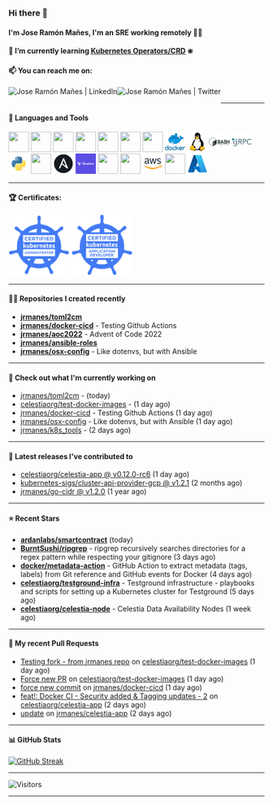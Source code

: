 ### Hi there 👋

#### I'm Jose Ramón Mañes, I'm an SRE working remotely 👨‍💻

####  🌱 I’m currently learning [Kubernetes Operators/CRD](https://kubernetes.io/docs/concepts/extend-kubernetes/operator/) ⎈
####  📫 You can reach me on:

<a href="https://www.linkedin.com/in/joseramonmanesblasco/"><img align="left" alt="Jose Ramón Mañes | LinkedIn" height="32" src="https://img.shields.io/badge/linkedin-%230077B5.svg?&style=for-the-badge&logo=linkedin&logoColor=white"/></a>
<a href="https://twitter.com/jrmanes_"><img align="left" alt="Jose Ramón Mañes | Twitter" height="32" src="https://img.shields.io/badge/Twitter-1DA1F2?style=for-the-badge&logo=twitter&logoColor=white"/></a>
<br/>

---

#### 🔨 Languages and Tools
<p align="left">
<code><img width="40" height="40" src="https://go.dev/blog/go-brand/Go-Logo/PNG/Go-Logo_Blue.png"></code>
<code><img width="40" height="40" src="https://www.vectorlogo.zone/logos/kubernetes/kubernetes-icon.svg"></code>
<code><img width="40" height="40" src="https://cluster-api.sigs.k8s.io/images/introduction.svg"></code>
<code><img width="40" height="40" src="https://cncf-branding.netlify.app/img/projects/argo/icon/color/argo-icon-color.png"></code>
<code><img width="40" height="40" src="https://camo.githubusercontent.com/bd5b74426b7087fe4c8568458993dfff11001c3b9f0a2483e1da43650cbe0672/68747470733a2f2f7777772e766563746f726c6f676f2e7a6f6e652f6c6f676f732f697374696f696f2f697374696f696f2d69636f6e2e737667"></code>
<code><img width="40" height="40" src="https://avatars.githubusercontent.com/u/3380462?s=200&v=4"></code>
<code><img width="40" height="40" src="https://avatars.githubusercontent.com/u/49725059?s=200&v=4"></code>
<code><img width="40" height="40" src="https://github.com/github/explore/raw/main/topics/docker/docker.png"></code>
<code><img width="40" height="40" src="https://github.com/github/explore/raw/main/topics/linux/linux.png"></code>
<code><img width="40" height="40" src="https://github.com/github/explore/raw/main/topics/bash/bash.png"></code>
<code><img width="40" height="40" src="https://raw.githubusercontent.com/github/explore/main/topics/grpc/grpc.png"></code>
<code><img width="40" height="40" src="https://raw.githubusercontent.com/github/explore/main/topics/python/python.png"></code>
<code><img width="40" height="40" src="https://miqh.gallerycdn.vsassets.io/extensions/miqh/vscode-language-rust/0.14.0/1536151476041/Microsoft.VisualStudio.Services.Icons.Default"></code>
<code><img width="40" height="40" src="https://github.com/github/explore/raw/main/topics/ansible/ansible.png"></code>
<code><img width="40" height="40" src="https://raw.githubusercontent.com/github/explore/80688e429a7d4ef2fca1e82350fe8e3517d3494d/topics/terraform/terraform.png"></code>
<code><img width="40" height="40" src="https://www.vectorlogo.zone/logos/vagrantup/vagrantup-icon.svg"></code>
<code><img width="40" height="40" src="https://avatars.githubusercontent.com/u/10203055?s=200&v=4"></code>
<code><img width="40" height="40" src="https://github.com/github/explore/raw/main/topics/aws/aws.png"></code>
<code><img width="40" height="40" src="https://www.vectorlogo.zone/logos/google_cloud/google_cloud-icon.svg"></code>
<code><img width="40" height="40" src="https://raw.githubusercontent.com/github/explore/80688e429a7d4ef2fca1e82350fe8e3517d3494d/topics/azure/azure.png"></code>
</p>

---

#### 🏆 Certificates:

<a href="https://www.credly.com/badges/bbcfc5a2-085d-4661-b385-0ce108904e8c/public_url"><img alt="CKA" width="120" height="120" src="https://raw.githubusercontent.com/cncf/artwork/master/other/cka/color/kubernetes-cka-color.png"/></a>
<a href="https://www.credly.com/badges/bbcfc5a2-085d-4661-b385-0ce108904e8c/public_url"><img alt="CKAD" width="120" height="120" src="https://raw.githubusercontent.com/cncf/artwork/master/other/ckad/color/kubernetes-ckad-color.png"/></a>

---

#### 👨‍💻 Repositories I created recently
- **[jrmanes/toml2cm](https://github.com/jrmanes/toml2cm)**
- **[jrmanes/docker-cicd](https://github.com/jrmanes/docker-cicd)** - Testing Github Actions
- **[jrmanes/aoc2022](https://github.com/jrmanes/aoc2022)** - Advent of Code 2022
- **[jrmanes/ansible-roles](https://github.com/jrmanes/ansible-roles)**
- **[jrmanes/osx-config](https://github.com/jrmanes/osx-config)** - Like dotenvs, but with Ansible

---

#### 👷 Check out what I'm currently working on


- [jrmanes/toml2cm](https://github.com/jrmanes/toml2cm) -  (today)
- [celestiaorg/test-docker-images](https://github.com/celestiaorg/test-docker-images) -  (1 day ago)
- [jrmanes/docker-cicd](https://github.com/jrmanes/docker-cicd) - Testing Github Actions (1 day ago)
- [jrmanes/osx-config](https://github.com/jrmanes/osx-config) - Like dotenvs, but with Ansible (1 day ago)
- [jrmanes/k8s_tools](https://github.com/jrmanes/k8s_tools) -  (2 days ago)

---

#### 🚀 Latest releases I've contributed to


- [celestiaorg/celestia-app @ v0.12.0-rc6](https://github.com/celestiaorg/celestia-app/releases/tag/v0.12.0-rc6) (1 day ago)
- [kubernetes-sigs/cluster-api-provider-gcp @ v1.2.1](https://github.com/kubernetes-sigs/cluster-api-provider-gcp/releases/tag/v1.2.1) (2 months ago)
- [jrmanes/go-cidr @ v1.2.0](https://github.com/jrmanes/go-cidr/releases/tag/v1.2.0) (1 year ago)

---

#### ⭐ Recent Stars


- **[ardanlabs/smartcontract](https://github.com/ardanlabs/smartcontract)** (today)
- **[BurntSushi/ripgrep](https://github.com/BurntSushi/ripgrep)** - ripgrep recursively searches directories for a regex pattern while respecting your gitignore (3 days ago)
- **[docker/metadata-action](https://github.com/docker/metadata-action)** - GitHub Action to extract metadata (tags, labels) from Git reference and GitHub events for Docker (4 days ago)
- **[celestiaorg/testground-infra](https://github.com/celestiaorg/testground-infra)** - Testground infrastructure - playbooks and scripts for setting up a Kubernetes cluster for Testground (5 days ago)
- **[celestiaorg/celestia-node](https://github.com/celestiaorg/celestia-node)** - Celestia Data Availability Nodes (1 week ago)

---

#### 🔨 My recent Pull Requests


- [Testing fork - from jrmanes repo](https://github.com/celestiaorg/test-docker-images/pull/2) on [celestiaorg/test-docker-images](https://github.com/celestiaorg/test-docker-images) (1 day ago)
- [Force new PR](https://github.com/celestiaorg/test-docker-images/pull/1) on [celestiaorg/test-docker-images](https://github.com/celestiaorg/test-docker-images) (1 day ago)
- [force new commit](https://github.com/jrmanes/docker-cicd/pull/2) on [jrmanes/docker-cicd](https://github.com/jrmanes/docker-cicd) (1 day ago)
- [feat!: Docker CI - Security added &amp; Tagging updates - 2](https://github.com/celestiaorg/celestia-app/pull/1327) on [celestiaorg/celestia-app](https://github.com/celestiaorg/celestia-app) (2 days ago)
- [update](https://github.com/jrmanes/celestia-app/pull/1) on [jrmanes/celestia-app](https://github.com/jrmanes/celestia-app) (2 days ago)

---

#### 📊 GitHub Stats

[![GitHub Streak](https://github-readme-streak-stats.herokuapp.com?user=jrmanes&theme=tokyonight&date_format=M%20j%5B%2C%20Y%5D)](https://git.io/streak-stats) 

--- 

![Visitors](https://visitor-badge.glitch.me/badge?page_id=github/jrmanes)

---
